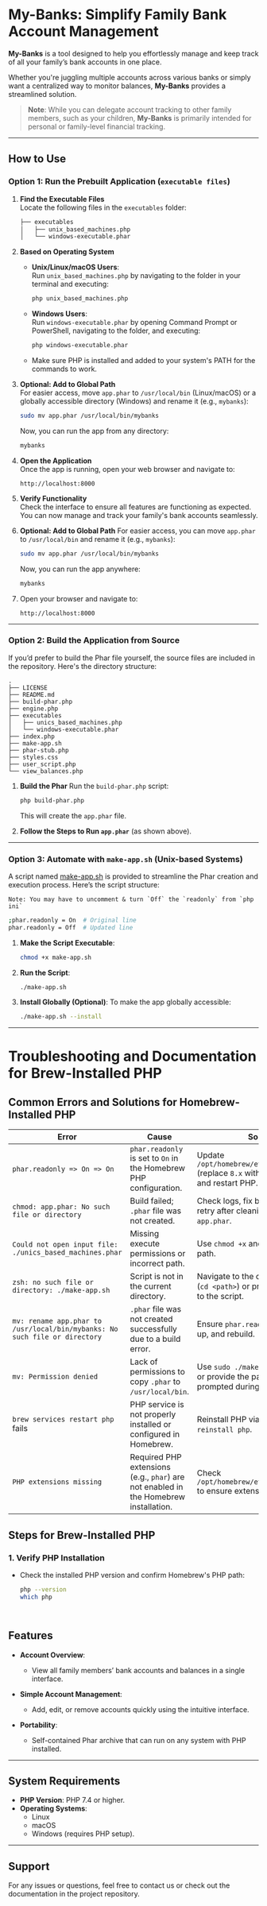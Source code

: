 # **My-Banks: Simplify Family Bank Account Management**

**My-Banks** is a tool designed to help you effortlessly manage and keep track of all your family’s bank accounts in one place. 

Whether you're juggling multiple accounts across various banks or simply want a centralized way to monitor balances, **My-Banks** provides a streamlined solution. 

> **Note**: While you can delegate account tracking to other family members, such as your children, **My-Banks** is primarily intended for personal or family-level financial tracking.

---

## **How to Use**

### **Option 1: Run the Prebuilt Application (`executable files`)**
1. **Find the Executable Files**  
   Locate the following files in the `executables` folder:
   ```bash
   ├── executables
   │   ├── unix_based_machines.php
   │   └── windows-executable.phar
   ```

2. **Based on Operating System**  

   - **Unix/Linux/macOS Users**:  
     Run `unix_based_machines.php` by navigating to the folder in your terminal and executing:
     ```bash
     php unix_based_machines.php
     ```

   - **Windows Users**:  
     Run `windows-executable.phar` by opening Command Prompt or PowerShell, navigating to the folder, and executing:
     ```bash
     php windows-executable.phar
     ```

   - Make sure PHP is installed and added to your system's PATH for the commands to work.

3. **Optional: Add to Global Path**  
   For easier access, move `app.phar` to `/usr/local/bin` (Linux/macOS) or a globally accessible directory (Windows) and rename it (e.g., `mybanks`):
   ```bash
   sudo mv app.phar /usr/local/bin/mybanks
   ```
   Now, you can run the app from any directory:
   ```bash
   mybanks
   ```

4. **Open the Application**  
   Once the app is running, open your web browser and navigate to:
   ```
   http://localhost:8000
   ```

5. **Verify Functionality**  
   Check the interface to ensure all features are functioning as expected. You can now manage and track your family's bank accounts seamlessly.

3. **Optional: Add to Global Path**
   For easier access, you can move `app.phar` to `/usr/local/bin` and rename it (e.g., `mybanks`):
   ```bash
   sudo mv app.phar /usr/local/bin/mybanks
   ```
   Now, you can run the app anywhere:
   ```bash
   mybanks
   ```

4. Open your browser and navigate to:
   ```
   http://localhost:8000
   ```

---

### **Option 2: Build the Application from Source**

If you’d prefer to build the Phar file yourself, the source files are included in the repository. Here's the directory structure:

```
.
├── LICENSE
├── README.md
├── build-phar.php
├── engine.php
├── executables
│   ├── unics_based_machines.php
│   └── windows-executable.phar
├── index.php
├── make-app.sh
├── phar-stub.php
├── styles.css
├── user_script.php
└── view_balances.php
```

1. **Build the Phar**
   Run the `build-phar.php` script:
   ```bash
   php build-phar.php
   ```
   This will create the `app.phar` file.

2. **Follow the Steps to Run `app.phar`** (as shown above).

---

### **Option 3: Automate with `make-app.sh` (Unix-based Systems)**

A script named [make-app.sh](make-app.sh) is provided to streamline the Phar creation and execution process. Here’s the script structure:

    Note: You may have to uncomment & turn `Off` the `readonly` from `php ini` 
   
   ```bash 
   ;phar.readonly = On  # Original line
   phar.readonly = Off  # Updated line
   ```

1. **Make the Script Executable**:
   
   ```bash
   chmod +x make-app.sh
   ```

2. **Run the Script**:
   ```bash
   ./make-app.sh
   ```

3. **Install Globally (Optional)**:
   To make the app globally accessible:
   ```bash
   ./make-app.sh --install
   ```

---


# Troubleshooting and Documentation for Brew-Installed PHP

## Common Errors and Solutions for Homebrew-Installed PHP

| **Error**                                        | **Cause**                                                                                 | **Solution**                                                                                     |
|--------------------------------------------------|------------------------------------------------------------------------------------------|-------------------------------------------------------------------------------------------------|
| `phar.readonly => On => On`                      | `phar.readonly` is set to `On` in the Homebrew PHP configuration.                         | Update `/opt/homebrew/etc/php/8.x/php.ini` (replace `8.x` with your PHP version) and restart PHP. |
| `chmod: app.phar: No such file or directory`     | Build failed; `.phar` file was not created.                                              | Check logs, fix build errors, and retry after cleaning up with `rm -f app.phar`.                 |
| `Could not open input file: ./unics_based_machines.phar` | Missing execute permissions or incorrect path.                                            | Use `chmod +x` and verify the file path.                                                        |
| `zsh: no such file or directory: ./make-app.sh`  | Script is not in the current directory.                                                  | Navigate to the correct directory (`cd <path>`) or provide the full path to the script.          |
| `mv: rename app.phar to /usr/local/bin/mybanks: No such file or directory` | `.phar` file was not created successfully due to a build error.                           | Ensure `phar.readonly` is `Off`, clean up, and rebuild.                                          |
| `mv: Permission denied`                          | Lack of permissions to copy `.phar` to `/usr/local/bin`.                                 | Use `sudo ./make-app.sh --install` or provide the password when prompted during the install.     |
| `brew services restart php` fails               | PHP service is not properly installed or configured in Homebrew.                        | Reinstall PHP via Homebrew: `brew reinstall php`.                                                |
| `PHP extensions missing`                        | Required PHP extensions (e.g., `phar`) are not enabled in the Homebrew installation.      | Check `/opt/homebrew/etc/php/8.x/php.ini` to ensure extensions are enabled.                      |

## Steps for Brew-Installed PHP

### 1. Verify PHP Installation
- Check the installed PHP version and confirm Homebrew's PHP path:
  ```bash
  php --version
  which php




## **Features**

- **Account Overview**:
  - View all family members’ bank accounts and balances in a single interface.

- **Simple Account Management**:
  - Add, edit, or remove accounts quickly using the intuitive interface.

- **Portability**:
  - Self-contained Phar archive that can run on any system with PHP installed.

---

## **System Requirements**
- **PHP Version**: PHP 7.4 or higher.
- **Operating Systems**:
  - Linux
  - macOS
  - Windows (requires PHP setup).

---

## **Support**
For any issues or questions, feel free to contact us or check out the documentation in the project repository.
